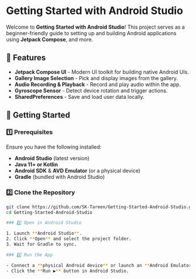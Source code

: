 # Getting Started with Android Studio

Welcome to **Getting Started with Android Studio**! This project serves as a beginner-friendly guide to setting up and building Android applications using **Jetpack Compose**, and more.

## 📌 Features

- **Jetpack Compose UI** - Modern UI toolkit for building native Android UIs.
- **Gallery Image Selection** - Pick and display images from the gallery.
- **Audio Recording & Playback** - Record and play audio within the app.
- **Gyroscope Sensor** - Detect device rotation and trigger actions.
- **SharedPreferences** - Save and load user data locally.

## 🚀 Getting Started

### 1️⃣ Prerequisites

Ensure you have the following installed:

- **Android Studio** (latest version)
- **Java 11+ or Kotlin**
- **Android SDK** & **AVD Emulator** (or a physical device)
- **Gradle** (bundled with Android Studio)

### 2️⃣ Clone the Repository

```sh
git clone https://github.com/SK-Tareen/Getting-Started-Android-Studio.git
cd Getting-Started-Android-Studio

### 3️⃣ Open in Android Studio

1. Launch **Android Studio**.
2. Click **Open** and select the project folder.
3. Wait for Gradle to sync.

### 4️⃣ Run the App

- Connect a **physical Android device** or launch an **Android Emulator**.
- Click the **Run ▶** button in Android Studio.
